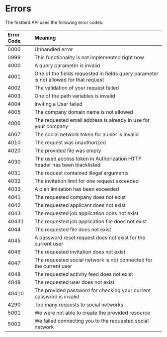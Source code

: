 # Errors

The firstbird API uses the following error codes:

| Error Code | Meaning                                                                               |
|:-----------|:--------------------------------------------------------------------------------------|
| 0000       | Unhandled error                                                                       |
| 0999       | This functionality is not implemented right now                                       |
| 4000       | A query parameter is invalid                                                          |
| 4001       | One of the fields requested in fields query parameter is not allowed for that request |
| 4002       | The validation of your request failed                                                 |
| 4003       | One of the path variables is invalid                                                  |
| 4004       | Inviting a User failed                                                                |
| 4005       | The company domain name is not allowed                                                |
| 4006       | The requested email address is already in use for your company                        |
| 4007       | The social network token for a user is invalid                                        |
| 4010       | The request was unauthorized                                                          |
| 4020       | The provided file was empty                                                           |
| 4030       | The used access token in Authorization HTTP header has been blacklisted.              |
| 4031       | The request contained illegal arguments                                               |
| 4032       | The invitation limit for one request exceeded                                         |
| 4033       | A plan limitation has been exceeded                                                   |
| 4041       | The requested company does not exist                                                  |
| 4042       | The requested applicant does not exist                                                |
| 4043       | The requested job application does not exist                                          |
| 40431      | The requested job application file does not exist                                     |
| 4044       | The requested file does not exist                                                     |
| 4045       | A password reset request does not exist for the current user                          |
| 4046       | The requested invitation does not exist                                               |
| 4047       | The requested social network is not connected for the current user                    |
| 4048       | The requested activity feed does not exist                                            |
| 4049       | The requested user does not exist                                                     |
| 40410      | The provided password for checking your current password is invalid                   |
| 4290       | Too many requests to social networks                                                  |
| 5001       | We were not able to create the provided resource                                      |
| 5002       | We failed connecting you to the requested social network                              |
